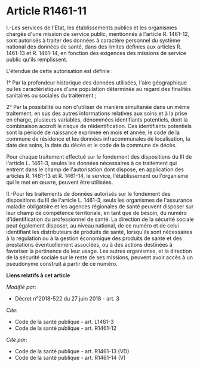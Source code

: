 # Article R1461-11

I.-Les services de l'Etat, les établissements publics et les organismes chargés d'une mission de service public, mentionnés à
l'article R. 1461-12, sont autorisés à traiter des données à caractère personnel du système national des données de santé,
dans des limites définies aux articles R. 1461-13 et R. 1461-14, en fonction des exigences des missions de service public
qu'ils remplissent.

L'étendue de cette autorisation est définie :

1° Par la profondeur historique des données utilisées, l'aire géographique ou les caractéristiques d'une population
déterminée au regard des finalités sanitaires ou sociales du traitement ;

2° Par la possibilité ou non d'utiliser de manière simultanée dans un même traitement, en sus des autres informations
relatives aux soins et à la prise en charge, plusieurs variables, dénommées identifiants potentiels, dont la combinaison
accroît le risque de réidentification. Ces identifiants potentiels sont la période de naissance exprimée en mois et année, le
code de la commune de résidence et les données infracommunales de localisation, la date des soins, la date du décès et le
code de la commune de décès.

Pour chaque traitement effectué sur le fondement des dispositions du III de l'article L. 1461-3, seules les données
nécessaires à ce traitement qui entrent dans le champ de l'autorisation dont dispose, en application des articles R. 1461-13
et R. 1461-14, le service, l'établissement ou l'organisme qui le met en œuvre, peuvent être utilisées.

II.-Pour les traitements de données autorisés sur le fondement des dispositions du III de l'article L. 1461-3, seuls les
organismes de l'assurance maladie obligatoire et les agences régionales de santé peuvent disposer sur leur champ de
compétence territoriale, en tant que de besoin, du numéro d'identification du professionnel de santé. La direction de la
sécurité sociale peut également disposer, au niveau national, de ce numéro et de celui identifiant les distributeurs de
produits de santé, lorsqu'ils sont nécessaires à la régulation ou à la gestion économique des produits de santé et des
prestations éventuellement associées, ou à des actions destinées à favoriser la pertinence de leur usage. Les autres
organismes, et la direction de la sécurité sociale sur le reste de ses missions, peuvent avoir accès à un pseudonyme
construit à partir de ce numéro.

**Liens relatifs à cet article**

_Modifié par_:

  - Décret n°2018-522 du 27 juin 2018 - art. 3

_Cite_:

  - Code de la santé publique - art. L1461-3
  - Code de la santé publique - art. R1461-12

_Cité par_:

  - Code de la santé publique - art. R1461-13 (VD)
  - Code de la santé publique - art. R1461-14 (V)

